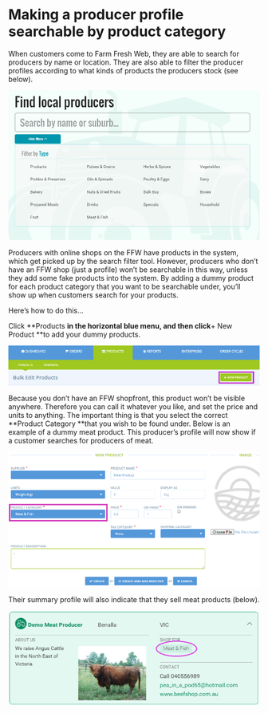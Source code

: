 # Making a producer profile searchable by product category

When customers come to Farm Fresh Web, they are able to search for producers by name or location. They are also able to filter the producer profiles according to what kinds of products the producers stock \(see below\).

![](/assets/47-MakingSearchable-1-Filter-by-product_old.png)

Producers with online shops on the FFW have products in the system, which get picked up by the search filter tool. However, producers who don’t have an FFW shop \(just a profile\) won’t be searchable in this way, unless they add some fake products into the system. By adding a dummy product for each product category that you want to be searchable under, you’ll show up when customers search for your products.

Here’s how to do this…

Click **Products **in the horizontal blue menu, and then click**+ New Product **to add your dummy products.

![](/assets/47-MakingSearchable-2-Access-new-product_old.png)

Because you don’t have an FFW shopfront, this product won’t be visible anywhere. Therefore you can call it whatever you like, and set the price and units to anything. The important thing is that you select the correct **Product Category **that you wish to be found under. Below is an example of a dummy meat product. This producer’s profile will now show if a customer searches for producers of meat.

![](/assets/47-MakingSearchable-3-Dummy-meat-product_old.png)

Their summary profile will also indicate that they sell meat products \(below\).



![](/assets/47-MakingSearchable-4-Meat_old.png)

